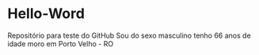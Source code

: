 # Hello-Word
Repositório para teste do GitHub
Sou do sexo masculino
tenho 66 anos de idade
moro em Porto Velho - RO
